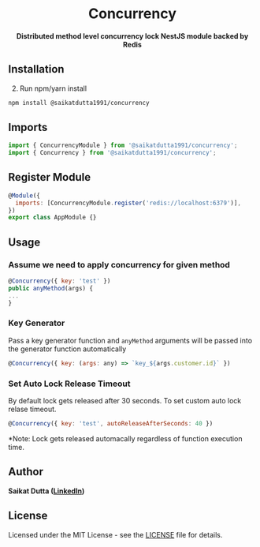 <h1 align="center">Concurrency</h1>

<div align="center">
  <h4>Distributed method level concurrency lock NestJS module backed by Redis </h4>
</div>

## Installation

2. Run npm/yarn install

```bash
npm install @saikatdutta1991/concurrency
```

## Imports

```js
import { ConcurrencyModule } from '@saikatdutta1991/concurrency';
import { Concurrency } from '@saikatdutta1991/concurrency';
```

## Register Module

```js
@Module({
  imports: [ConcurrencyModule.register('redis://localhost:6379')],
})
export class AppModule {}
```

## Usage

### Assume we need to apply concurrency for given method

```js
@Concurrency({ key: 'test' })
public anyMethod(args) {
...
}
```

### Key Generator

Pass a key generator function and `anyMethod` arguments will be passed into the generator function automatically

```js
@Concurrency({ key: (args: any) => `key_${args.customer.id}` })
```

### Set Auto Lock Release Timeout

By default lock gets released after 30 seconds. To set custom auto lock relase timeout.

```js
@Concurrency({ key: 'test', autoReleaseAfterSeconds: 40 })
```

\*Note: Lock gets released automacally regardless of function execution time.

## Author

**Saikat Dutta ([LinkedIn](https://www.linkedin.com/in/saikat-dutta-6481ba5b/))**

## License

Licensed under the MIT License - see the [LICENSE](LICENSE) file for details.
